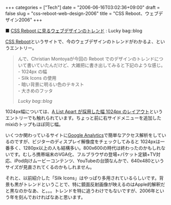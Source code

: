 +++
categories = ["Tech"]
date = "2006-06-16T03:02:36+09:00"
draft = false
slug = "css-reboot-web-design-2006"
title = "CSS Reboot、ウェブデザイン2006"
+++

■ [CSS Reboot に見るウェブデザインのトレンド](http://www.lucky-bag.com/archives/2006/05/css-reboot-trends.html) : Lucky bag::blog

[CSS Reboot](http://www.cssreboot.com/)というサイトで、今のウェブデザインのトレンドがわかるよ、というエントリー。

<blockquote class="blockquote">
  <p class="m-b-0">
	んで、Christian Montoyaが今回の Reboot でのデザインのトレンドについて書いていたんだけど、大雑把に書き出してみると下記のような感じ。<br>
	- 1024px の幅<br>
	- Silk Icons の使用<br>
	- 暗い背景に明るい色のテキスト<br>
	- 大きめのフッタ<br>
  </p>
  <footer class="blockquote-footer"><cite title="Lucky bag::blog">Lucky bag::blog</cite></footer>
</blockquote>

1024px幅については、[A List Apart が採用した幅 1024px のレイアウト](http://www.lucky-bag.com/archives/2005/08/ala_1024px.html)というエントリーでも触れられています。ちょっと前に右サイドメニューを追加したmixiのトップもほぼ同じ幅。

いくつか関わっているサイトに[Google Analytics](http://www.google.co.jp/analytics/ja-JP/)で簡単なアクセス解析をしているのですが、ビジターのディスプレイ解像度をチェックしてみると 1024pxは一番多く、1280px以上の人も結構多い。800x600の時代は終わったのかもしれないです。むしろ携帯端末のVGA化、フルブラウザの登場+パケット定額+TV対応、iPod向けムービーコンテンツ、YouTubeの台頭なんかで、640x480というサイズが見直されてくるのかもしれません。

それと、以前紹介した「Silk Icons」はやっぱり多用されているらしいです。背景も黒がトレンドということで、特に鏡面反射画像が映えるのはApple的解釈だと黒なのかなあ、と。。。トレンドを特に追うわけでもないですが、2006年という年を刻んでおければなあと思います。
